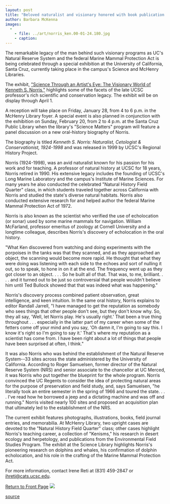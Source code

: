 ```yaml
---
layout: post
title: "Beloved naturalist and visionary honored with book publication and library exhibit"
author: Barbara McKenna
images:
  -
    - file: ../art/norris_ken.00-01-24.180.jpg
    - caption: 
---
```


The remarkable legacy of the man behind such visionary programs as UC's Natural Reserve System and the federal Marine Mammal Protection Act is being celebrated through a special exhibition at the University of California, Santa Cruz, currently taking place in the campus's Science and McHenry Libraries.

The exhibit, ["Science Through an Artist's Eye: The Visionary World of Kenneth S. Norris,"][1] highlights some of the facets of the late UCSC professor's rich scientific and conservation legacy. The exhibit will be on display through April 1.   
  
A reception will take place on Friday, January 28, from 4 to 6 p.m. in the McHenry Library foyer. A special event is also planned in conjunction with the exhibition on Sunday, February 20, from 2 to 4 p.m. at the Santa Cruz Public Library when the library's "Science Matters" program will feature a panel discussion on a new oral-history biography of Norris.  
  
The biography is titled _Kenneth S. Norris: Naturalist, Cetologist & Conservationist, 1924-1998_ and was released in 1999 by UCSC's Regional History Project.   
  
Norris (1924-1998), was an avid naturalist known for his passion for his work and for teaching. A professor of natural history at UCSC for 18 years, Norris retired in 1990. His extensive legacy includes the founding of UCSC's Long Marine Laboratory and the campus's Institute of Marine Sciences. For many years he also conducted the celebrated "Natural History Field Quarter" class, in which students traveled together across California with Norris and studied the state's diverse natural habitats. Norris also conducted extensive research for and helped author the federal Marine Mammal Protection Act of 1972.   
  
Norris is also known as the scientist who verified the use of echolocation (or sonar) used by some marine mammals for navigation. William McFarland, professor emeritus of zoology at Cornell University and a longtime colleague, describes Norris's discovery of echolocation in the oral history.   
  
"What Ken discovered from watching and doing experiments with the porpoises in the tanks was that they scanned, and as they approached an object, the scanning would become more rapid. He thought that what they were doing was listening with each side to the echoes and sort of nulling it out, so to speak, to hone in on it at the end. The frequency went up as they got closer to an object. . . . So he built all of that. That was, to me, brilliant. . . . and it turned out to be just so controversial that people wouldn't believe him until Ted Bullock showed that that was indeed what was happening."   
  
Norris's discovery process combined patient observation, great intelligence, and keen intuition. In the same oral history, Norris explains to editor Randall Jarrell, "I have managed to get the reputation as somebody who sees things that other people don't see, but they don't know why. So, they all say, 'Well, let Norris play. He's usually right.' That been a true thing throughout . . . especially in the latter part of my career when some of the fetters come off your mind and you say, 'Oh damn it, I'm going to say this. I know it's right so I'm going to say it.' That's where my reputation as a scientist has come from. I have been right about a lot of things that people have been surprised at often, I think."   
  
It was also Norris who was behind the establishment of the Natural Reserve System--33 sites across the state administered by the University of California. According to Roger Samuelsen, former director of the Natural Reserve System (NRS) and senior associate to the chancellor at UC Merced, it was Norris who put together the blueprint for the whole program. Norris convinced the UC Regents to consider the idea of protecting natural areas for the purpose of preservation and field study, and, says Samuelsen, "he literally took an entire semester in the spring of 1966 and toured the state. . . . I've read how he borrowed a jeep and a dictating machine and was off and running." Norris visited nearly 100 sites and proposed an acquisition plan that ultimately led to the establishment of the NRS.  
  
The current exhibit features photographs, illustrations, books, field journal entries, and memorabilia. At McHenry Library, two upright cases are devoted to the "Natural History Field Quarter" class; other cases highlight Norris's teaching career, a collection of "Kenisms," his research in desert ecology and herpetology, and publications from the Environmental Field Studies Program. The exhibit at the Science Library highlights Norris's pioneering research on dolphins and whales, his confirmation of dolphin echolocation, and his role in the crafting of the Marine Mammal Protection Act.  
  
For more information, contact Irene Reti at (831) 459-2847 or ihreti@cats.ucsc.edu.  

[Return to Front Page][2] ![ ][3]

[1]: http://library.ucsc.edu/library/exhibits/
[2]: ../../index.html
[3]: ../../images/trans.gif

[source](http://www1.ucsc.edu/currents/99-00/01-24/norris.html "Permalink to norris")
